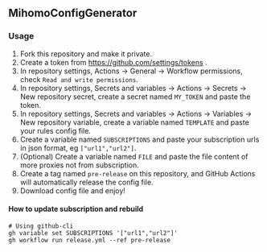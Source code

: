 ## MihomoConfigGenerator

### Usage

1. Fork this repository and make it private.
2. Create a token from https://github.com/settings/tokens .
3. In repository settings, Actions -> General -> Workflow permissions, check `Read and write permissions`.
4. In repository settings, Secrets and variables -> Actions -> Secrets -> New repository secret, create a secret named `MY_TOKEN` and paste the token.
5. In repository settings, Secrets and variables -> Actions -> Variables -> New repository variable, create a variable named `TEMPLATE` and paste your rules config file.
6. Create a variable named `SUBSCRIPTIONS` and paste your subscription urls in json format, eg `["url1","url2"]`.
7. (Optional) Create a variable named `FILE` and paste the file content of more proxies not from subscription.
8. Create a tag named `pre-release` on this repository, and GitHub Actions will automatically release the config file.
9. Download config file and enjoy!

#### How to update subscription and rebuild
```shell
# Using github-cli
gh variable set SUBSCRIPTIONS '["url1","url2"]'
gh workflow run release.yml --ref pre-release
```
